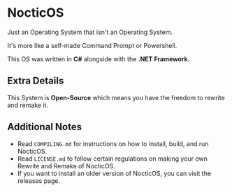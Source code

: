 # NocticOS

Just an Operating System that isn't an Operating System.

It's more like a self-made Command Prompt or Powershell.

This OS was written in **C#** alongside with the **.NET Framework.**

## Extra Details

This System is **Open-Source** which means you have the freedom to rewrite and remake it.

## Additional Notes

* Read `COMPILING.md` for instructions on how to install, build, and run NocticOS.
* Read `LICENSE.md` to follow certain regulations on making your own Rewrite and Remake of NocticOS.
* If you want to install an older version of NocticOS, you can visit the releases page.
